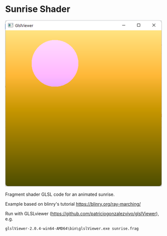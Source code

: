 # Sunrise Shader 
![Sunrise shader Screenshot](https://github.com/kerm1t/sunrise_shader/blob/main/sunrise.png)

Fragment shader GLSL code for an animated sunrise.

Example based on blinry's tutorial https://blinry.org/ray-marching/

Run with GLSLviewer (https://github.com/patriciogonzalezvivo/glslViewer), e.g.

    glslViewer-2.0.4-win64-AMD64\bin\glslViewer.exe sunrise.frag

